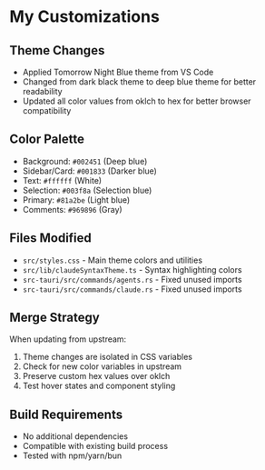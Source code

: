 # My Customizations

## Theme Changes
- Applied Tomorrow Night Blue theme from VS Code
- Changed from dark black theme to deep blue theme for better readability
- Updated all color values from oklch to hex for better browser compatibility

## Color Palette
- Background: `#002451` (Deep blue)
- Sidebar/Card: `#001833` (Darker blue)
- Text: `#ffffff` (White)
- Selection: `#003f8a` (Selection blue)
- Primary: `#81a2be` (Light blue)
- Comments: `#969896` (Gray)

## Files Modified
- `src/styles.css` - Main theme colors and utilities
- `src/lib/claudeSyntaxTheme.ts` - Syntax highlighting colors
- `src-tauri/src/commands/agents.rs` - Fixed unused imports
- `src-tauri/src/commands/claude.rs` - Fixed unused imports

## Merge Strategy
When updating from upstream:
1. Theme changes are isolated in CSS variables
2. Check for new color variables in upstream
3. Preserve custom hex values over oklch
4. Test hover states and component styling

## Build Requirements
- No additional dependencies
- Compatible with existing build process
- Tested with npm/yarn/bun
